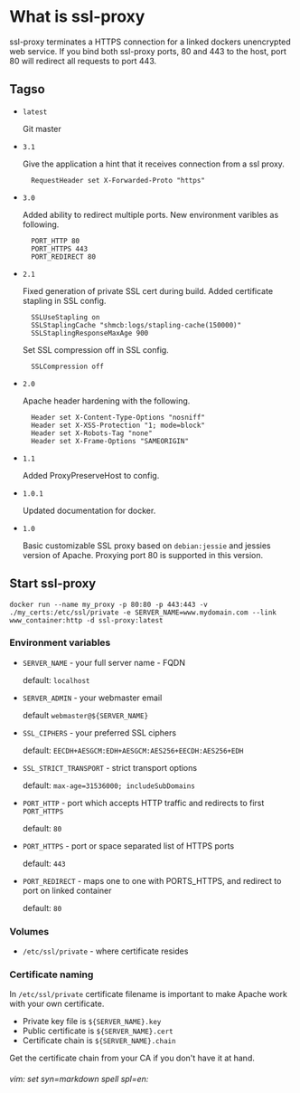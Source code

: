 # What is ssl-proxy

ssl-proxy terminates a HTTPS connection for a linked dockers unencrypted web service. If you bind both ssl-proxy ports, 80 and 443 to the host, port 80 will redirect all requests to port 443. 

## Tagso

* `latest`

    Git master

* `3.1`

    Give the application a hint that it receives connection from a ssl proxy.

        RequestHeader set X-Forwarded-Proto "https"

* `3.0`

    Added ability to redirect multiple ports.
    New environment varibles as following.

        PORT_HTTP 80
        PORT_HTTPS 443
        PORT_REDIRECT 80

* `2.1`

    Fixed generation of private SSL cert during build. 
    Added certificate stapling in SSL config.

        SSLUseStapling on 
        SSLStaplingCache "shmcb:logs/stapling-cache(150000)" 
        SSLStaplingResponseMaxAge 900 

    Set SSL compression off in SSL config.

        SSLCompression off

* `2.0`

    Apache header hardening with the following.

        Header set X-Content-Type-Options "nosniff"
        Header set X-XSS-Protection "1; mode=block"
        Header set X-Robots-Tag "none"
        Header set X-Frame-Options "SAMEORIGIN"

* `1.1`

    Added ProxyPreserveHost to config. 

* `1.0.1`

    Updated documentation for docker. 

* `1.0`

    Basic customizable SSL proxy based on `debian:jessie` and jessies version of Apache. Proxying port 80 is supported in this version.

## Start ssl-proxy

    docker run --name my_proxy -p 80:80 -p 443:443 -v ./my_certs:/etc/ssl/private -e SERVER_NAME=www.mydomain.com --link www_container:http -d ssl-proxy:latest

### Environment variables

* `SERVER_NAME` - your full server name - FQDN

    default: `localhost`

* `SERVER_ADMIN` - your webmaster email 

    default `webmaster@${SERVER_NAME}`

* `SSL_CIPHERS` - your preferred SSL ciphers

    default: `EECDH+AESGCM:EDH+AESGCM:AES256+EECDH:AES256+EDH`

* `SSL_STRICT_TRANSPORT` - strict transport options

    default: `max-age=31536000; includeSubDomains`

* `PORT_HTTP` - port which accepts HTTP traffic and redirects to first `PORT_HTTPS`

    default: `80`

* `PORT_HTTPS` - port or space separated list of HTTPS ports

    default: `443`

* `PORT_REDIRECT` - maps one to one with PORTS_HTTPS, and redirect to port on linked container

    default: `80`

### Volumes

* `/etc/ssl/private` - where certificate resides

### Certificate naming

In `/etc/ssl/private` certificate filename is important to make Apache work with your own certificate. 

* Private key file is `${SERVER_NAME}.key`
* Public certificate is `${SERVER_NAME}.cert`
* Certificate chain is `${SERVER_NAME}.chain`

Get the certificate chain from your CA if you don't have it at hand.

###### vim: set syn=markdown spell spl=en:
